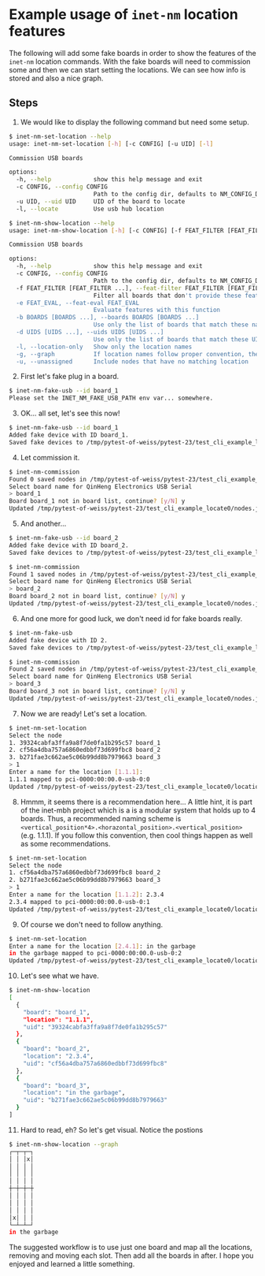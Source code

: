 # Example usage of `inet-nm` location features

The following will add some fake boards in order to show the features of the `inet-nm` location commands. With the fake boards will need to commission some and then we can start setting the locations. We can see how info is stored and also a nice graph.

## Steps

1. We would like to display the following command but need some setup.
```bash
$ inet-nm-set-location --help
usage: inet-nm-set-location [-h] [-c CONFIG] [-u UID] [-l]

Commission USB boards

options:
  -h, --help            show this help message and exit
  -c CONFIG, --config CONFIG
                        Path to the config dir, defaults to NM_CONFIG_DIR or ~/.config/inet_nm if NM_CONFIG_DIR is not set
  -u UID, --uid UID     UID of the board to locate
  -l, --locate          Use usb hub location
```

```bash
$ inet-nm-show-location --help
usage: inet-nm-show-location [-h] [-c CONFIG] [-f FEAT_FILTER [FEAT_FILTER ...]] [-e FEAT_EVAL] [-b BOARDS [BOARDS ...]] [-d UIDS [UIDS ...]] [-l] [-g] [-u]

Commission USB boards

options:
  -h, --help            show this help message and exit
  -c CONFIG, --config CONFIG
                        Path to the config dir, defaults to NM_CONFIG_DIR or ~/.config/inet_nm if NM_CONFIG_DIR is not set
  -f FEAT_FILTER [FEAT_FILTER ...], --feat-filter FEAT_FILTER [FEAT_FILTER ...]
                        Filter all boards that don't provide these features
  -e FEAT_EVAL, --feat-eval FEAT_EVAL
                        Evaluate features with this function
  -b BOARDS [BOARDS ...], --boards BOARDS [BOARDS ...]
                        Use only the list of boards that match these names
  -d UIDS [UIDS ...], --uids UIDS [UIDS ...]
                        Use only the list of boards that match these UIDs
  -l, --location-only   Show only the location names
  -g, --graph           If location names follow proper convention, then show a graph
  -u, --unassigned      Include nodes that have no matching location
```

2. First let's fake plug in a board.
```bash
$ inet-nm-fake-usb --id board_1
Please set the INET_NM_FAKE_USB_PATH env var... somewhere.
```

3. OK... all set, let's see this now!
```bash
$ inet-nm-fake-usb --id board_1
Added fake device with ID board_1.
Saved fake devices to /tmp/pytest-of-weiss/pytest-23/test_cli_example_locate0/fakes.json.
```

4. Let commission it.
```bash
$ inet-nm-commission
Found 0 saved nodes in /tmp/pytest-of-weiss/pytest-23/test_cli_example_locate0
Select board name for QinHeng Electronics USB Serial
> board_1
Board board_1 not in board list, continue? [y/N] y
Updated /tmp/pytest-of-weiss/pytest-23/test_cli_example_locate0/nodes.json
```

5. And another...
```bash
$ inet-nm-fake-usb --id board_2
Added fake device with ID board_2.
Saved fake devices to /tmp/pytest-of-weiss/pytest-23/test_cli_example_locate0/fakes.json.
```

```bash
$ inet-nm-commission
Found 1 saved nodes in /tmp/pytest-of-weiss/pytest-23/test_cli_example_locate0
Select board name for QinHeng Electronics USB Serial
> board_2
Board board_2 not in board list, continue? [y/N] y
Updated /tmp/pytest-of-weiss/pytest-23/test_cli_example_locate0/nodes.json
```

6. And one more for good luck, we don't need id for fake boards really.
```bash
$ inet-nm-fake-usb
Added fake device with ID 2.
Saved fake devices to /tmp/pytest-of-weiss/pytest-23/test_cli_example_locate0/fakes.json.
```

```bash
$ inet-nm-commission
Found 2 saved nodes in /tmp/pytest-of-weiss/pytest-23/test_cli_example_locate0
Select board name for QinHeng Electronics USB Serial
> board_3
Board board_3 not in board list, continue? [y/N] y
Updated /tmp/pytest-of-weiss/pytest-23/test_cli_example_locate0/nodes.json
```

7. Now we are ready! Let's set a location.
```bash
$ inet-nm-set-location
Select the node
1. 39324cabfa3ffa9a8f7de0fa1b295c57 board_1
2. cf56a4dba757a6860edbbf73d699fbc8 board_2
3. b271fae3c662ae5c06b99dd8b7979663 board_3
> 1
Enter a name for the location [1.1.1]:
1.1.1 mapped to pci-0000:00:00.0-usb-0:0
Updated /tmp/pytest-of-weiss/pytest-23/test_cli_example_locate0/location.json
```

8. Hmmm, it seems there is a recommendation here... A little hint, it is part of the inet-mbh project which is a is a modular system that holds up to 4 boards. Thus, a recommended naming scheme is `<vertical_position*4>.<horazontal_position>.<vertical_position>` (e.g. 1.1.1). If you follow this convention, then cool things happen as well as some recommendations.
```bash
$ inet-nm-set-location
Select the node
1. cf56a4dba757a6860edbbf73d699fbc8 board_2
2. b271fae3c662ae5c06b99dd8b7979663 board_3
> 1
Enter a name for the location [1.1.2]: 2.3.4
2.3.4 mapped to pci-0000:00:00.0-usb-0:1
Updated /tmp/pytest-of-weiss/pytest-23/test_cli_example_locate0/location.json
```

9. Of course we don't need to follow anything.
```bash
$ inet-nm-set-location
Enter a name for the location [2.4.1]: in the garbage
in the garbage mapped to pci-0000:00:00.0-usb-0:2
Updated /tmp/pytest-of-weiss/pytest-23/test_cli_example_locate0/location.json
```

10. Let's see what we have.
```bash
$ inet-nm-show-location
[
  {
    "board": "board_1",
    "location": "1.1.1",
    "uid": "39324cabfa3ffa9a8f7de0fa1b295c57"
  },
  {
    "board": "board_2",
    "location": "2.3.4",
    "uid": "cf56a4dba757a6860edbbf73d699fbc8"
  },
  {
    "board": "board_3",
    "location": "in the garbage",
    "uid": "b271fae3c662ae5c06b99dd8b7979663"
  }
]
```

11. Hard to read, eh? So let's get visual. Notice the postions
```bash
$ inet-nm-show-location --graph
┌─┬─┬─┐
│ │ │x│
│ │ │ │
│ │ │ │
│ │ │ │
┼─┼─┼─┼
│ │ │ │
│ │ │ │
│ │ │ │
│x│ │ │
└─┴─┴─┘
in the garbage
```

The suggested workflow is to use just one board and map all the locations, removing and moving each slot. Then add all the boards in after. I hope you enjoyed and learned a little something.
